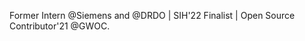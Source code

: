 Former Intern @Siemens and @DRDO | SIH'22 Finalist | Open Source Contributor'21 @GWOC. 


<!---
monalsingh10/monalsingh10 is a ✨ special ✨ repository because its `README.md` (this file) appears on your GitHub profile.
You can click the Preview link to take a look at your changes.
--->
